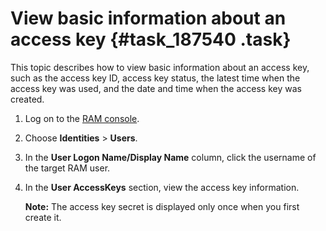 # View basic information about an access key {#task_187540 .task}

This topic describes how to view basic information about an access key, such as the access key ID, access key status, the latest time when the access key was used, and the date and time when the access key was created.

1.  Log on to the [RAM console](https://partners-intl.console.aliyun.com/#/ram).
2.  Choose **Identities** \> **Users**.
3.  In the **User Logon Name/Display Name** column, click the username of the target RAM user.
4.  In the **User AccessKeys** section, view the access key information. 

    **Note:** The access key secret is displayed only once when you first create it.


